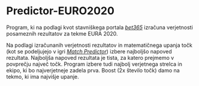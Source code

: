 # Predictor-EURO2020

Program, ki na podlagi kvot stavniškega portala [*bet365*](https://www.bet365.com) izračuna verjetnosti posameznih rezultatov za tekme EURA 2020. 

Na podlagi izračunanih verjetnosti rezultatov in matematičnega upanja točk (kot se podeljujejo v igri [*Match Predictor*](https://gaming.uefa.com/en/uefaeuro2020matchpredictor)) izbere najboljšo napoved rezultata.
Najboljša napoved rezultata je tista, za katero prejmemo v povprečju največ točk.
Program izbere tudi najbolj verjetnega strelca in ekipo, ki bo najverjetneje zadela prva.
Boost (2x število točk) damo na tekmo, ki ima najvišje upanje.
